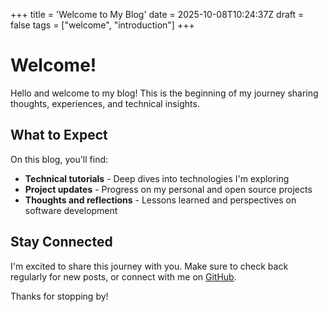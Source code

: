 +++
title = 'Welcome to My Blog'
date = 2025-10-08T10:24:37Z
draft = false
tags = ["welcome", "introduction"]
+++

# Welcome!

Hello and welcome to my blog! This is the beginning of my journey sharing thoughts, experiences, and technical insights.

## What to Expect

On this blog, you'll find:

- **Technical tutorials** - Deep dives into technologies I'm exploring
- **Project updates** - Progress on my personal and open source projects
- **Thoughts and reflections** - Lessons learned and perspectives on software development

## Stay Connected

I'm excited to share this journey with you. Make sure to check back regularly for new posts, or connect with me on [GitHub](https://github.com/kadraman).

Thanks for stopping by!

